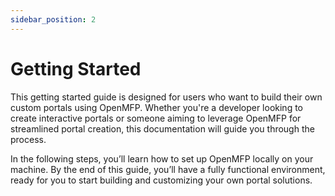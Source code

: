 ```yaml
---
sidebar_position: 2
---
```


# Getting Started

This getting started guide is designed for users who want to build their own custom portals using OpenMFP. Whether you're a developer looking to create interactive portals or someone aiming to leverage OpenMFP for streamlined portal creation, this documentation will guide you through the process.

In the following steps, you’ll learn how to set up OpenMFP locally on your machine. By the end of this guide, you’ll have a fully functional environment, ready for you to start building and customizing your own portal solutions.